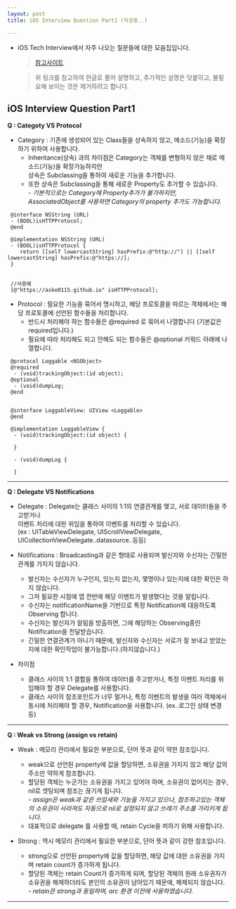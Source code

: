 ```yaml
---
layout: post
title: iOS Interview Question Part1 (작성중..)

---
```



* iOS Tech Interview에서 자주 나오는 질문들에 대한 모음집입니다.   
  
  > [참고사이트](https://chetan-aggarwal.medium.com/ios-interview-questions-part-1-differentiate-99e8f574a3f1)   
  
  > 위 링크를 참고하여 한글로 풀어 설명하고, 추가적인 설명은 덧붙히고, 불필요해 보이는 것은 제거하려고 합니다.   
  

## iOS Interview Question Part1   

**Q : Categoty VS Protocol**
- Category : 기존에 생성되어 있는 Class들을 상속하지 않고, 메소드(기능)을 확장하기 위하여 사용합니다.   
  - Inheritance(상속) 과의 차이점은 Category는 객체를 변형하지 않은 채로 메소드(기능)을 확장가능하지만   
    상속은 Subclassing을 통하여 새로운 기능을 추가합니다.   
  - 또한 상속은 Subclassing을 통해 새로운 Property도 추가할 수 있습니다.   
     _- 기본적으로는 Category에 Property추가가 불가하지만, AssociatedObject를 사용하면 Category의 property 추가도 가능합니다._

 
~~~objc
 @interface NSString (URL)
 - (BOOL)isHTTPProtocol;
 @end
 
 @implementation NSString (URL)
 - (BOOL)isHTTPProtocol {
    return [[self lowercastString] hasPrefix:@"http://"] || [[self lowercastString] hasPrefix:@"https://];
 }
 
 
 //사용예
 [@"https://aske0115.github.io" isHTTPProtocol];

~~~     

- Protocol : 필요한 기능을 묶어서 명시하고, 해당 프로토콜을 따르는 객체에서는 해당 프로토콜에 선언된 함수들을 처리합니다.
  + 반드시 처리해야 하는 함수들은 @required 로 묶어서 나열합니다 (기본값은 required입니다.)
  + 필요에 따라 처리해도 되고 안해도 되는 함수들은 @optional 키워드 아래에 나열합니다.
   
~~~objc
 @protocol Loggable <NSObject>
 @required
  - (void)trackingObject:(id object);
 @optional
  - (void)dumpLog;
 @end
 
 
 @interface LoggableView: UIView <Loggable>
 @end
 
 @implementation LoggableView {
  - (void)trackingObject:(id object) {
  
  }
  
  - (void)dumpLog {
  
  }
~~~   

---
**Q : Delegate VS Notifications**
- Delegate : Delegate는 클래스 사이의 1:1의 연결관계를 맺고, 서로 데이터들을 주고받거나     
             이벤트 처리에 대한 위임을 통하여 이벤트를 처리할 수 있습니다.   
             (ex : UITableViewDelegate, UIScrollViewDelegate, UICollectionViewDelegate..datasource..등등)   
  
- Notifications : Broadcasting과 같은 형태로 사용되며 발신자와 수신자는 긴밀한 관계를 가지지 않습니다.   
  +  발신자는 수신자가 누구인지, 있는지 없는지, 몇명이나 있는지에 대한 확인은 하지 않습니다.
  +  그저 필요한 시점에 앱 전반에 해당 이벤트가 발생했다는 것을 알립니다.
  +  수신자는 notificationName을 기반으로 특정 Notification에 대응하도록 Observing 합니다.
  +  수신자는 발신자가 알림을 방출하면, 그에 해당하는 Observing중인 Notification을 전달받습니다.
  +  긴밀한 연결관계가 아니기 때문에, 발신자와 수신자는 서로가 잘 보내고 받았는지에 대한 확인작업이 불가능합니다.(하지않습니다.)

- 차이점   
  + 클래스 사이의 1:1 결합을 통하여 데이터를 주고받거나, 특정 이벤트 처리를 위임해야 할 경우 Delegate를 사용합니다.
  + 클래스 사이의 참조포인트가 너무 멀거나, 특정 이벤트의 발생을 여러 객체에서 동시에 처리해야 할 경우, Notification을 사용합니다. (ex..로그인 상태 변경 등)

---
**Q : Weak vs Strong (assign vs retain)**
- Weak : 메모리 관리에서 필요한 부분으로, 단어 뜻과 같이 약한 참조입니다.   
  - weak으로 선언된 property에 값을 할당하면, 소유권을 가지지 않고 해당 값의 주소만 약하게 참조합니다.
  - 할당된 객체는 누군가는 소유권을 가지고 있어야 하며, 소유권이 없어지는 경우, nil로 셋팅되며 참조는 끊기게 됩니다.   
     _- assign은 weak과 같은 쓰임새와 기능을 가지고 있으나, 참조하고있는 객체의 소유권이 사라져도 자동으로 nil로 설정되지 않고 쓰레기 주소를 가리키게 됩니다._
  - 대표적으로 delegate 를 사용할 때, retain Cycle을 피하기 위해 사용합니다.   

- Strong : 역시 메모리 관리에서 필요한 부분으로, 단어 뜻과 같이 강한 참조입니다.   
  - strong으로 선언된 property에 값을 할당하면, 해당 값에 대한 소유권을 가지며 retain count가 증가하게 됩니다.
  - 할당된 객체는 retain Count가 증가하게 되며, 할당된 객체의 원래 소유권자가 소유권을 해제하더라도 본인의 소유권이 남아있기 때문에, 해제되지 않습니다.   
    _- retain은 strong과 동일하며, arc 환경 이전에 사용하였습니다._   
    
    
---
